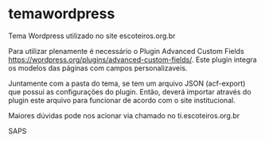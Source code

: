 # temawordpress
Tema Wordpress utilizado no site escoteiros.org.br

Para utilizar plenamente é necessário o Plugin Advanced Custom Fields https://wordpress.org/plugins/advanced-custom-fields/.
Este plugin integra os modelos das páginas com campos personalizaveis.

Juntamente com a pasta do tema, se tem um arquivo JSON (acf-export) que possui as configurações do plugin.
Então, deverá importar através do plugin este arquivo para funcionar de acordo com o site institucional.

Maiores dúvidas pode nos acionar via chamado no ti.escoteiros.org.br

SAPS
